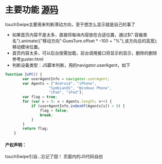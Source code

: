#  主要功能 [源码](https://github.com/pinglikethinking/jsComponents_works/blob/master/demo/gesturework.html)
touchSwipe主要用来判断滑动方向，至于想怎么显示就是自己的事了
* 如果首页内容不是太多，直接将每块内容放在合适位置，通过$(".容器类名").animate({"移动方向":GuesTure.offset * -100 + "%"},该方向总的高宽);移动模块位置。
* 首页内容太多，可以后台按需加载，前台调用接口将显示的显示，删除的删除参考guster.html
* 判断设备类型：JS脚本判断，用的navigator.userAgent，如下

```javascript
function IsPC() {
        var userAgentInfo = navigator.userAgent;
        var Agents = ["Android", "iPhone",
                    "SymbianOS", "Windows Phone",
                    "iPad", "iPod"];
        var flag = true;
        for (var v = 0; v < Agents.length; v++) {
            if (userAgentInfo.indexOf(Agents[v]) > 0) {
                flag = false;
                break;
            }
        }
        return flag;
    }
```
 

#### 产权声明：
touchSwipe引自...忘记了囧！
页面内的JS代码自创
